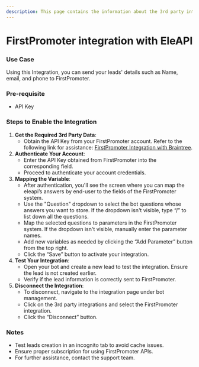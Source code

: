 ```yaml
---
description: This page contains the information about the 3rd party integrations.
---
```


# FirstPromoter integration with EleAPI

### Use Case

Using this Integration, you can send your leads' details such as Name, email, and phone to FirstPromoter.

### Pre-requisite

* API Key

### Steps to Enable the Integration

1. **Get the Required 3rd Party Data**:
   * Obtain the API Key from your FirstPromoter account. Refer to the following link for assistance: [FirstPromoter Integration with Braintree](https://help.firstpromoter.com/en/articles/1574080-how-to-integrate-braintree-with-firstpromoter).
2. **Authenticate Your Account**:
   * Enter the API Key obtained from FirstPromoter into the corresponding field.
   * Proceed to authenticate your account credentials.
3. **Mapping the Variable**:
   * After authentication, you'll see the screen where you can map the eleapi’s answers by end-user to the fields of the FirstPromoter system.
   * Use the "Question" dropdown to select the bot questions whose answers you want to store. If the dropdown isn't visible, type “/” to list down all the questions.
   * Map the selected questions to parameters in the FirstPromoter system. If the dropdown isn't visible, manually enter the parameter names.
   * Add new variables as needed by clicking the “Add Parameter” button from the top right.
   * Click the “Save” button to activate your integration.
4. **Test Your Integration**:
   * Open your bot and create a new lead to test the integration. Ensure the lead is not created earlier.
   * Verify if the lead information is correctly sent to FirstPromoter.
5. **Disconnect the Integration**:
   * To disconnect, navigate to the integration page under bot management.
   * Click on the 3rd party integrations and select the FirstPromoter integration.
   * Click the “Disconnect” button.

### Notes

* Test leads creation in an incognito tab to avoid cache issues.
* Ensure proper subscription for using FirstPromoter APIs.
* For further assistance, contact the support team.
